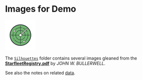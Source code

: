 # Images for Demo

![Radar](./icons8-radar-100.png)

The [`Silhouettes`](./Silhouettes/) folder contains several images gleaned from the [**StarfleetRegistry.pdf**](https://stevepugh.net/fleet/StarfleetRegistry.pdf) by *JOHN W. BULLERWELL*.

See also the notes on related [data](../Data/ReadMe.md).
